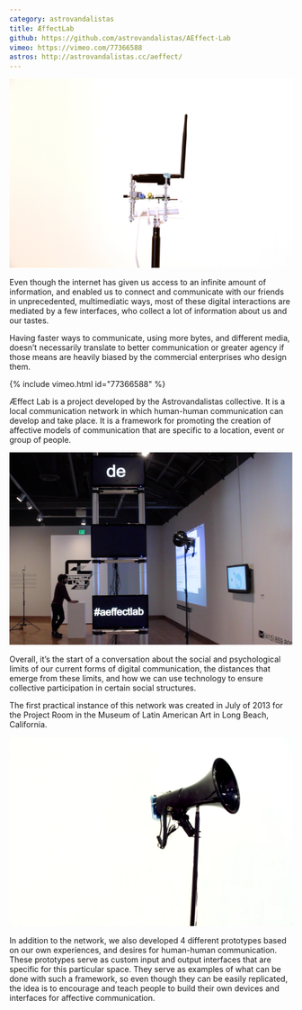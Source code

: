 ```yaml
---
category: astrovandalistas
title: ÆffectLab
github: https://github.com/astrovandalistas/AEffect-Lab
vimeo: https://vimeo.com/77366588
astros: http://astrovandalistas.cc/aeffect/
---
```

![](/assets/projects/aeffectlab/IMG_0264.jpg)

Even though the internet has given us access to an infinite amount of information, and enabled us to connect and communicate with our friends in unprecedented, multimediatic ways, most of these digital interactions are mediated by a few interfaces, who collect a lot of information about us and our tastes.

Having faster ways to communicate, using more bytes, and different media, doesn’t necessarily translate to better communication or greater agency if those means are heavily biased by the commercial enterprises who design them.

{% include vimeo.html id="77366588" %}

Æffect Lab is a project developed by the Astrovandalistas collective. It is a local communication network in which human-human communication can develop and take place. It is a framework for promoting the creation of affective models of communication that are specific to a location, event or group of people.

![](/assets/projects/aeffectlab/aeLab_ProjectRoom2.png)

Overall, it’s the start of a conversation about the social and psychological limits of our current forms of digital communication, the distances that emerge from these limits, and how we can use technology to ensure collective participation in certain social structures.

The first practical instance of this network was created in July of 2013 for the Project Room in the Museum of Latin American Art in Long Beach, California.

![](/assets/projects/aeffectlab/IMG_0292.jpg)

In addition to the network, we also developed 4 different prototypes based on our own experiences, and desires for human-human communication. These prototypes serve as custom input and output interfaces that are specific for this particular space. They serve as examples of what can be done with such a framework, so even though they can be easily replicated, the idea is to encourage and teach people to build their own devices and interfaces for affective communication.
